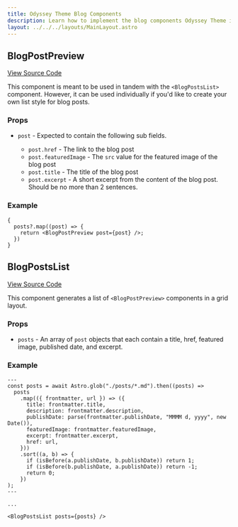 ```yaml
---
title: Odyssey Theme Blog Components
description: Learn how to implement the blog components Odyssey Theme includes.
layout: ../../../layouts/MainLayout.astro
---
```


## BlogPostPreview

[View Source Code](https://github.com/littlesticksdev/odyssey-theme/blob/main/components/packages/components/blog/BlogPostPreview.astro)

This component is meant to be used in tandem with the `<BlogPostsList>` component. However, it can be used individually if you'd like to create your own list style for blog posts.

### Props

- `post` - Expected to contain the following sub fields.

  - `post.href` - The link to the blog post
  - `post.featuredImage` - The `src` value for the featured image of the blog post
  - `post.title` - The title of the blog post
  - `post.excerpt` - A short excerpt from the content of the blog post. Should be no more than 2 sentences.

### Example

```astro
{
  posts?.map((post) => {
    return <BlogPostPreview post={post} />;
  })
}
```

## BlogPostsList

[View Source Code](https://github.com/littlesticksdev/odyssey-theme/blob/main/components/packages/components/blog/BlogPostsList.astro)

This component generates a list of `<BlogPostPreview>` components in a grid layout.

### Props

- `posts` - An array of `post` objects that each contain a title, href, featured image, published date, and excerpt.

### Example

```astro
---
const posts = await Astro.glob("./posts/*.md").then((posts) =>
  posts
    .map(({ frontmatter, url }) => ({
      title: frontmatter.title,
      description: frontmatter.description,
      publishDate: parse(frontmatter.publishDate, "MMMM d, yyyy", new Date()),
      featuredImage: frontmatter.featuredImage,
      excerpt: frontmatter.excerpt,
      href: url,
    }))
    .sort((a, b) => {
      if (isBefore(a.publishDate, b.publishDate)) return 1;
      if (isBefore(b.publishDate, a.publishDate)) return -1;
      return 0;
    })
);
---

...

<BlogPostsList posts={posts} />
```
